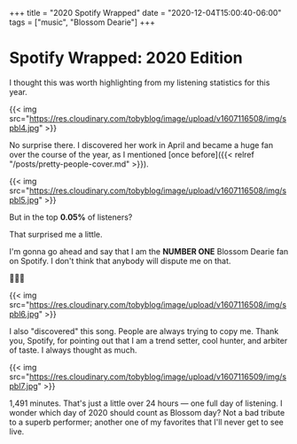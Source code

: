 +++
title = "2020 Spotify Wrapped"
date = "2020-12-04T15:00:40-06:00"
tags = ["music", "Blossom Dearie"]
+++
# Spotify Wrapped: 2020 Edition

I thought this was worth highlighting from my listening statistics for this year.

{{< img src="https://res.cloudinary.com/tobyblog/image/upload/v1607116508/img/spbl4.jpg" >}}

No surprise there. I discovered her work in April and became a huge fan over the course of the year, as I mentioned [once before]({{< relref "/posts/pretty-people-cover.md" >}}). 

{{< img src="https://res.cloudinary.com/tobyblog/image/upload/v1607116508/img/spbl5.jpg" >}}

But in the top **0.05%** of listeners? 

That surprised me a little. 

I'm gonna go ahead and say that I am the **NUMBER ONE** Blossom Dearie fan on Spotify. I don't think that anybody will dispute me on that.

🌹🤴🏻

{{< img src="https://res.cloudinary.com/tobyblog/image/upload/v1607116508/img/spbl6.jpg" >}}

I also "discovered" this song. People are always trying to copy me. Thank you, Spotify, for pointing out that I am a trend setter, cool hunter, and arbiter of taste. I always thought as much.

{{< img src="https://res.cloudinary.com/tobyblog/image/upload/v1607116509/img/spbl7.jpg" >}}

1,491 minutes. That's just a little over 24 hours — one full day of listening. I wonder which day of 2020 should count as Blossom day? Not a bad tribute to a superb performer; another one of my favorites that I'll never get to see live. 
